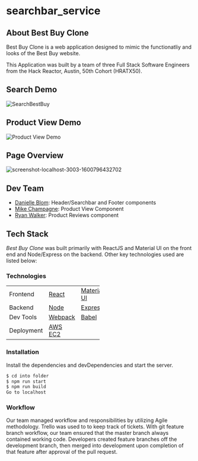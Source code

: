 # searchbar_service

## About Best Buy Clone
Best Buy Clone is a web application designed to mimic the functionatliy and looks of the Best Buy website.

This Application was built by a team of three Full Stack Software Engineers from the Hack Reactor, Austin, 50th Cohort (HRATX50).

## Search Demo
![SearchBestBuy](https://user-images.githubusercontent.com/65248215/94040318-67fc6900-fd8e-11ea-97d7-24f1140dfada.gif)

## Product View Demo
![Product View Demo](https://user-images.githubusercontent.com/65248215/94040732-e8bb6500-fd8e-11ea-9e5a-745a02aed610.gif)

## Page Overview
![screenshot-localhost-3003-1600796432702](https://user-images.githubusercontent.com/65248215/93917685-ebf01b80-fcd0-11ea-88e5-077834c63edc.png)


## Dev Team

  * [Danielle Blom]: Header/Searchbar and Footer components
  * [Mike Champagne]: Product View Component
  * [Ryan Walker]: Product Reviews component


## Tech Stack 
*Best Buy Clone* was built primarily with ReactJS and Material UI on the front end and Node/Express on the backend. Other key technologies used are listed below: 

### Technologies

<table style="width:50%">
  <tr>
    <td class="subheading">Frontend</td>
    <td><a href="https://reactjs.org/">React</a></td>
    <td><a href="https://material-ui.com/">Material UI</a></td>
  </tr>
  <tr rowspan="2">
    <td class="subheading">Backend</td>
    <td><a href="http://nodejs.org">Node</a></td> 
    <td><a href="http://expressjs.com">Express</a></td>
    <td><a href="https://www.mongodb.com">MongoDB</a></td>
    <td><a href="https://mongoosejs.com/">Mongoose</a></td>
  </tr>
  <tr>
      <td class="subheading">Dev Tools</td>
      <td><a href="https://webpack.js.org/">Webpack</a></td>
      <td><a href="https://babeljs.io/">Babel</a></td>
      <td><a href="https://www.npmjs.com/">NPM</a></td>
    </tr>
 <tr>
      <td class="subheading">Deployment</td>
      <td><a href="https://aws.amazon.com/ec2/">AWS EC2</a></td>
    </tr>
</table>

### Installation
Install the dependencies and devDependencies and start the server.

```sh
$ cd into folder
$ npm run start
$ npm run build
Go to localhost
```

### Workflow
Our team managed workflow and responsibilities by utilizing Agile methodology. Trello was used to to keep track of tickets. With git feature branch workflow, our team ensured that the master branch always contained working code. Developers created feature branches off the development branch, then merged into development upon completion of that feature after approval of the pull request.

[//]: # (These are reference links used in the body of this note and get stripped out when the markdown processor does its job. There is no need to format nicely because it shouldn't be seen. Thanks SO - http://stackoverflow.com/questions/4823468/store-comments-in-markdown-syntax)


   [Danielle Blom]: <https://github.com/dlblom>
   [Mike Champagne]: <https://github.com/GeauxDrum>
   [Ryan Walker]: <https://github.com/jryanwalker93>

